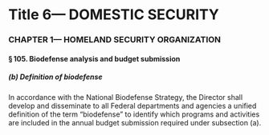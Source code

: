 
# Title 6— DOMESTIC SECURITY
### CHAPTER 1— HOMELAND SECURITY ORGANIZATION
#### § 105. Biodefense analysis and budget submission
##### (b) Definition of biodefense

In accordance with the National Biodefense Strategy, the Director shall develop and disseminate to all Federal departments and agencies a unified definition of the term “biodefense” to identify which programs and activities are included in the annual budget submission required under subsection (a).
